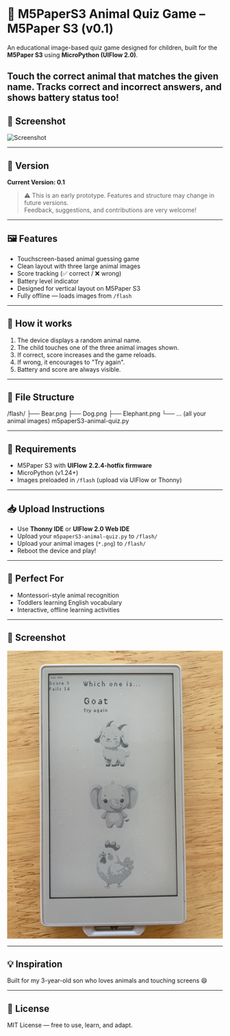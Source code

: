 # 🐾 M5PaperS3 Animal Quiz Game  – M5Paper S3 (v0.1)

An educational image-based quiz game designed for children, built for the **M5Paper S3** using **MicroPython (UIFlow 2.0)**.

Touch the correct animal that matches the given name. Tracks correct and incorrect answers, and shows battery status too!
---
## 📸 Screenshot

<img src="Source/Readme/screen1.jpg" alt="Screenshot" width="300"/>

---

## 🚧 Version

**Current Version: 0.1**

> ⚠️ This is an early prototype. Features and structure may change in future versions.  
> Feedback, suggestions, and contributions are very welcome!

---

## 🖼️ Features

- Touchscreen-based animal guessing game
- Clean layout with three large animal images
- Score tracking (✅ correct / ❌ wrong)
- Battery level indicator
- Designed for vertical layout on M5Paper S3
- Fully offline — loads images from `/flash`

---

## 🧠 How it works

1. The device displays a random animal name.
2. The child touches one of the three animal images shown.
3. If correct, score increases and the game reloads.
4. If wrong, it encourages to "Try again".
5. Battery and score are always visible.

---

## 📂 File Structure

/flash/
├── Bear.png
├── Dog.png
├── Elephant.png
└── … (all your animal images)
m5paperS3-animal-quiz.py

---

## 🔧 Requirements

- M5Paper S3 with **UIFlow 2.2.4-hotfix firmware**
- MicroPython (v1.24+)
- Images preloaded in `/flash` (upload via UIFlow or Thonny)

---

## 📥 Upload Instructions

- Use **Thonny IDE** or **UIFlow 2.0 Web IDE**
- Upload your `m5paperS3-animal-quiz.py` to `/flash/`
- Upload your animal images (`*.png`) to `/flash/`
- Reboot the device and play!

---

## 👶 Perfect For

- Montessori-style animal recognition
- Toddlers learning English vocabulary
- Interactive, offline learning activities

---

## 📸 Screenshot

![Screenshot](Sources/Readme/screen1.jpg)

---

## 💡 Inspiration

Built for my 3-year-old son who loves animals and touching screens 😄

---

## 📄 License

MIT License — free to use, learn, and adapt.

